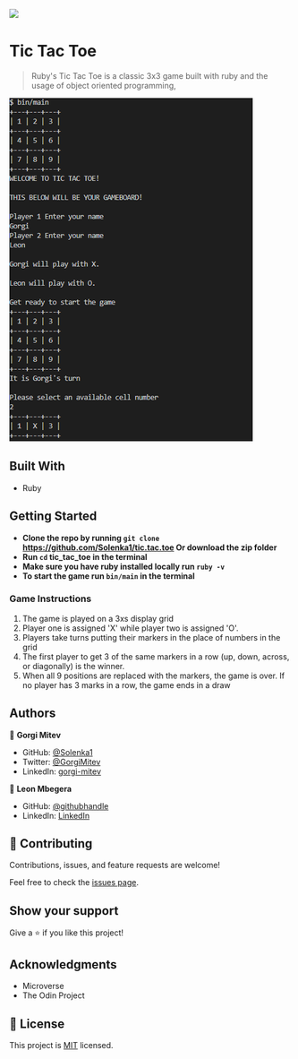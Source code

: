 ![](https://img.shields.io/badge/Tic_Tac_Toe-blueviolet)

# Tic Tac Toe

> Ruby's Tic Tac Toe is a classic 3x3 game built with ruby and the usage of object oriented programming,


![screenshot](./Assets/scrnshot.png)

## Built With

- Ruby

## Getting Started

- **Clone the repo by running `git clone` https://github.com/Solenka1/tic.tac.toe Or download the zip folder**
- **Run `cd` tic_tac_toe in the terminal**
- **Make sure you have ruby installed locally run `ruby -v`**
- **To start the game run ```bin/main``` in the terminal**

### Game Instructions

1. The game is played on a 3xs display grid
2. Player one is assigned 'X' while player two is assigned 'O'.
3. Players take turns putting their markers in the place of numbers in the grid
3. The first player to get 3 of the same markers in a row (up, down, across, or diagonally) is the winner.
4. When all 9 positions are replaced with the markers, the game is over. If no player has 3 marks in a row, the game ends in a draw

## Authors

👤 **Gorgi Mitev**

- GitHub: [@Solenka1](https://github.com/Solenka1)
- Twitter: [@GorgiMitev](https://twitter.com/GorgiMitev)
- LinkedIn: [gorgi-mitev](https://www.linkedin.com/in/gorgi-mitev-a350311b8/)

👤 **Leon Mbegera**

- GitHub: [@githubhandle](https://github.com/Leon-Mbegera)
- LinkedIn: [LinkedIn](https://www.linkedin.com/in/leon-mbegera-053991174/)

## 🤝 Contributing

Contributions, issues, and feature requests are welcome!

Feel free to check the [issues page](issues/).

## Show your support

Give a ⭐️ if you like this project!

## Acknowledgments

- Microverse
- The Odin Project

## 📝 License

This project is [MIT](./LICENSE) licensed.